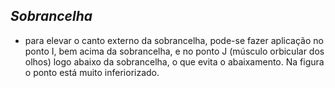 ## ***Sobrancelha***


- para elevar o canto externo da sobrancelha, pode-se fazer aplicação no ponto I, bem acima da sobrancelha, e no ponto J (músculo orbicular dos olhos) logo abaixo da sobrancelha, o que evita o abaixamento. Na figura o ponto está muito inferiorizado.

